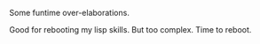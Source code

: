 Some funtime over-elaborations.

Good for rebooting my lisp skills. But too complex. Time to reboot.
